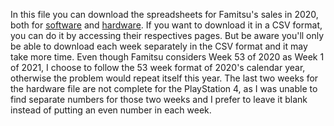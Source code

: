 In this file you can download the spreadsheets for Famitsu's sales in 2020, both for <a href="https://joni-tourino.github.io/FamitsuSalesData/">software</a> and <a href="https://joni-tourino.github.io/FamitsuSalesData/hardware.html">hardware</a>. If you want to download it in a CSV format, you can do it by accessing their respectives pages. But be aware you'll only be able to download each week separately in the CSV format and it may take more time.
Even though Famitsu considers Week 53 of 2020 as Week 1 of 2021, I choose to follow the 53 week format of 2020's calendar year, otherwise the problem would repeat itself this year.
The last two weeks for the hardware file are not complete for the PlayStation 4, as I was unable to find separate numbers for those two weeks and I prefer to leave it blank instead of putting an even number in each week.
